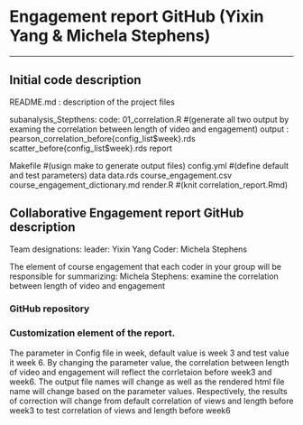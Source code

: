 # Engagement report GitHub (Yixin Yang & Michela Stephens)
------------------------------------------------------------------------

## Initial code description
README.md : description of the project files

subanalysis_Stepthens:
  code: 01_correlation.R
#(generate all two output by examing the correlation between length of video and engagement)
  output :
    pearson_correlation_before{config_list$week}.rds
    scatter_before{config_list$week}.rds
  report

Makefile 
#(usign make to generate output files)
config.yml 
#(define default and test parameters)
data
  data.rds
  course_engagement.csv
  course_engagement_dictionary.md
render.R 
#(knit correlation_report.Rmd)

## Collaborative Engagement report GitHub description
Team designations: 
    leader: Yixin Yang
    Coder: Michela Stephens

The element of course engagement that each coder in your group will be responsible for summarizing:
    Michela Stephens: examine the correlation between length of video and engagement

### GitHub repository


### Customization element of the report. 
The parameter in Config file in week, default value is week 3 and test value it week 6. By changing the parameter value, the correlation between length of video and engagement will reflect the corrletaion before week3 and week6. 
The output file names will change as well as the rendered html file name will change based on the parameter values.
Respectively, the results of correction will change from default correlation of views and length before week3 to test correlation of views and length before week6

